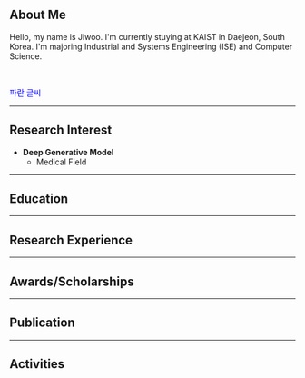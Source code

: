 ## About Me
Hello, my name is Jiwoo. I'm currently stuying at KAIST in Daejeon, South Korea. I'm majoring Industrial and Systems Engineering (ISE) and Computer Science. 

<br>

<span style="color:blue">파란 글씨</span>

---

## Research Interest
- **Deep Generative Model**
  - Medical Field

***

## Education

***

## Research Experience

***

## Awards/Scholarships

***

## Publication

***

## Activities
